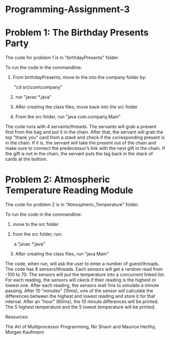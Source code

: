 # Programming-Assignment-3

# Problem 1: The Birthday Presents Party
The code for problem 1 is in "birthdayPresents" folder. 

To run the code in the commandline:

1. From birthdayPresents, move to the into the company folder by:

&nbsp;&nbsp;&nbsp;&nbsp;&nbsp;&nbsp; "cd src\com\company"
  
&nbsp;&nbsp;&nbsp; 2. run "javac *.java"

&nbsp;&nbsp;&nbsp; 3. After creating the class files, move back into the src folder 

&nbsp;&nbsp;&nbsp; 4. From the src folder, run "java com.company.Main" 

The code runs with 4 servants/threads. The servants will grab a present first from the bag and put it in the chain. After that, the servant will grab the top "thank you" card from a stavk and check if the corresponding present is in the chain. If it is, the servant will take the present out of the chain and make sure to connect the predecessor’s link with the next gift in the chain. If the gift is not in the chain, the servant puts the tag back in the stack of cards at the bottom.

# Problem 2: Atmospheric Temperature Reading Module

The code for problem 2 is in "Atmospheric_Temperature" folder. 

To run the code in the commandline:

1. move to the src folder

2. from the src folder, run:
  
&nbsp;&nbsp;&nbsp;&nbsp;&nbsp;&nbsp; a."javac *.java"

&nbsp;&nbsp;&nbsp; 3. After creating the class files, run "java Main"

The code, when run, will ask the user to enter a number of guest/threads. The code has 8 sensors/threads. Each sensors will get a random read from -100 to 70. The sensors will put the temperature into a concurrent linked list. For each reading, the sensors will ckeck if their reading is the highest or lowest one. After each reading, the sensors wait 1ms to simulate a minute passing. After 10 "minutes" (10ms), one of the sensor will calculate the differences between the highest and lowest reading and store it for that interval. After an "hour" (60ms), the 10 minute differences will be printed. The 5 highest temperature and the 5 lowest temperature will be printed. 

Resources:

The Art of Multiprocessor Programming, Nir Shavir and Maurice Herlihy, Morgan Kaufmann
